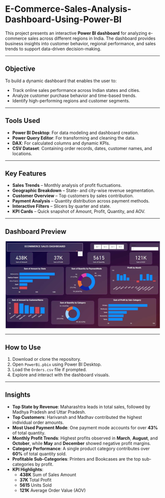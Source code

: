 # E-Commerce-Sales-Analysis-Dashboard-Using-Power-BI


This project presents an interactive **Power BI dashboard** for analyzing e-commerce sales across different regions in India. The dashboard provides business insights into customer behavior, regional performance, and sales trends to support data-driven decision-making.

---

## Objective

To build a dynamic dashboard that enables the user to:

- Track online sales performance across Indian states and cities.
- Analyze customer purchase behavior and time-based trends.
- Identify high-performing regions and customer segments.

---

## Tools Used

- **Power BI Desktop**: For data modeling and dashboard creation.
- **Power Query Editor**: For transforming and cleaning the data.
- **DAX**: For calculated columns and dynamic KPIs.
- **CSV Dataset**: Containing order records, dates, customer names, and locations.

---


## Key Features
- **Sales Trends** – Monthly analysis of profit fluctuations.
- **Geographic Breakdown** – State- and city-wise revenue segmentation.
- **Customer Overview** – Top customers by sales contribution.
- **Payment Analysis** – Quantity distribution across payment methods.
- **Interactive Filters** – Slicers by quarter and state.
- **KPI Cards** – Quick snapshot of Amount, Profit, Quantity, and AOV.

---

## Dashboard Preview

![Dashboard Screenshot](Dashboard%20Screenshot.png)


---

## How to Use

1. Download or clone the repository.
2. Open `PowerBi.pbix` using Power BI Desktop.
3. Load the `Orders.csv` file if prompted.
4. Explore and interact with the dashboard visuals.

---

## Insights

- **Top State by Revenue**: Maharashtra leads in total sales, followed by Madhya Pradesh and Uttar Pradesh.
- **Top Customers**: Harivansh and Madhav contributed the highest individual order amounts.
- **Most Used Payment Mode**: One payment mode accounts for over **43%** of total quantity.
- **Monthly Profit Trends**: Highest profits observed in **March**, **August**, and **October**, while **May** and **December** showed negative profit margins.
- **Category Performance**: A single product category contributes over **60%** of total quantity sold.
- **Profitable Sub-Categories**: Printers and Bookcases are the top sub-categories by profit.
- **KPI Highlights**:
  - **438K** Sum of Sales Amount  
  - **37K** Total Profit  
  - **5615** Units Sold  
  - **121K** Average Order Value (AOV)


   

